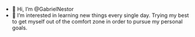 - 👋 Hi, I’m @GabrielNestor
- 👀 I’m interested in learning new things every single day. Trying my best to get myself out of the comfort zone in order to pursue my personal goals.
